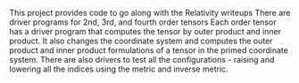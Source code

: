 This project provides code to go 
along with the Relativity writeups
There are driver programs for 2nd, 3rd, and fourth order tensors
Each order tensor has a driver program that computes the tensor by 
outer product and inner product. It also changes the coordinate system 
and computes the outer product and inner product formulations of a tensor
in the primed coordinate system. There are also drivers to test all the 
configurations - raising and lowering all the indices using the metric and
inverse metric.
